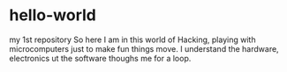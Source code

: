 # hello-world
my 1st repository
So here I am in this world of Hacking, playing with microcomputers just to make fun things move. I understand the hardware, electronics ut the software thoughs me for a loop.
